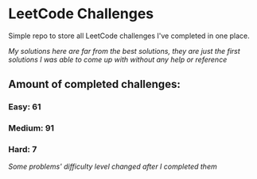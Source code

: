 
# LeetCode Challenges

Simple repo to store all LeetCode challenges I've completed in one place.

<i>My solutions here are far from the best solutions, they are just the first solutions I was able to come up with without any help or reference</i>

## Amount of completed challenges:

### Easy: 61

### Medium: 91

### Hard: 7

<i>Some problems' difficulty level changed after I completed them</i>

